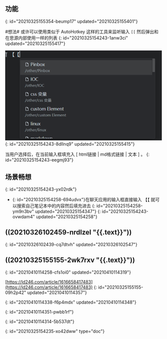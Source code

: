 ## 功能
{: id="20210325155354-beump17" updated="20210325155401"}

#想法# 或许可以使用类似于 AutoHotkey 这样的工具来监听输入 `[[`
然后弹出和在思源内部使用一样的列表
{: id="20210325154243-1anw3ci" updated="20210325155417"}

![图片.png](assets/图片-c4e22a64-20210325154243-1f8tw7k.png)
{: id="20210325154243-8dllnq9" updated="20210325155415"}

当用户选择后，在当前输入框填充入 [ html链接 | md格式链接 | 文本 ] 。
{: id="20210325154243-eegmj93"}

## 场景畅想
{: id="20210325154243-yx02rdk"}

- {: id="20210325154258-694udvx"}在聊天应用的输入框直接输入 【【 就可以搜索自己笔记本中的内容然后填充进去
  {: id="20210325154258-ym9n3bv" updated="20210325154347"}
{: id="20210325154243-ovwdam4" updated="20210325154258"}

## ((20210326102459-nrdlzel "{{.text}}"))
{: id="20210326102439-cq7dtvh" updated="20210326102547"}

## ((20210325155155-2wk7rxv "{{.text}}"))
{: id="20210410114258-cfs1oi0" updated="20210410114319"}

[https://ld246.com/article/1616658417483](https://ld246.com/article/1616658417483)
{: id="20210325155155-09h2p42" updated="20210410114357"}

{: id="20210410114338-f6p4mdx" updated="20210410114348"}

{: id="20210410114351-pwbb1rf"}

{: id="20210410114314-5b537dt"}


{: id="20210325154235-xo42dww" type="doc"}
